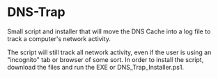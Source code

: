 # DNS-Trap
Small script and installer that will move the DNS Cache into a log file to track a computer's network activity.

The script will still track all network activity, even if the user is using an "incognito" tab or browser of some sort.
In order to install the script, download the files and run the EXE or DNS_Trap_Installer.ps1.
